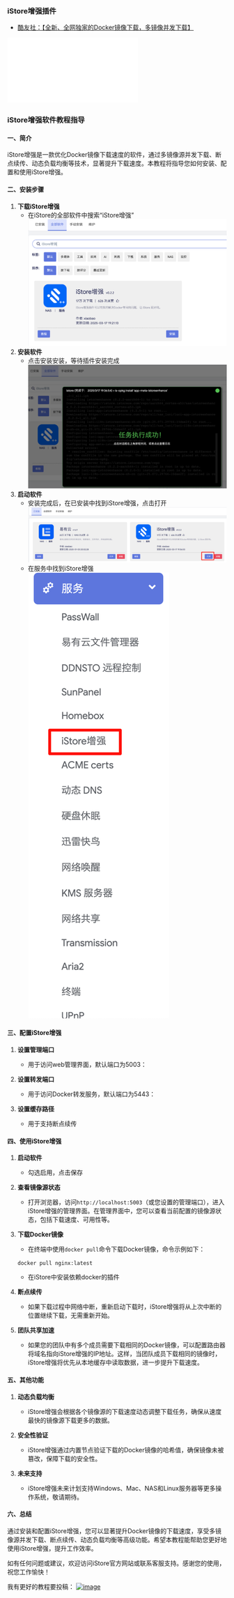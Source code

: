 ### iStore增强插件


* [酷友社：【全新、全网独家的Docker镜像下载，多镜像并发下载】](https://www.bilibili.com/video/BV1GvQWYZEt9/)

<iframe src="//player.bilibili.com/player.html?isOutside=true&aid=113277631857709&bvid=BV1GvQWYZEt9&cid=26216693770&p=1&autoplay=0" scrolling="no" border="0" frameborder="no" framespacing="0" allowfullscreen="true"></iframe>

### iStore增强软件教程指导

#### 一、简介
iStore增强是一款优化Docker镜像下载速度的软件，通过多镜像源并发下载、断点续传、动态负载均衡等技术，显著提升下载速度。本教程将指导您如何安装、配置和使用iStore增强。

#### 二、安装步骤
1. **下载iStore增强**
   - 在iStore的全部软件中搜索“iStore增强”
    ![1](./iStoreEhance/1.png)
2. **安装软件**
   - 点击安装安装，等待插件安装完成
![2](./iStoreEhance/2.png)
3. **启动软件**
   - 安装完成后，在已安装中找到iStore增强，点击打开
   ![3](./iStoreEhance/3.png)
   - 在服务中找到iStore增强
   ![4](./iStoreEhance/4.png)

#### 三、配置iStore增强
1. **设置管理端口**
   - 用于访问web管理界面，默认端口为5003：

2. **设置转发端口**
   - 用于访问Docker转发服务，默认端口为5443：

3. **设置缓存路径**
   - 用于支持断点续传

#### 四、使用iStore增强
1. **启动软件**
   - 勾选启用，点击保存

2. **查看镜像源状态**
   - 打开浏览器，访问`http://localhost:5003`（或您设置的管理端口），进入iStore增强的管理界面。在管理界面中，您可以查看当前配置的镜像源状态，包括下载速度、可用性等。

3. **下载Docker镜像**
   - 在终端中使用`docker pull`命令下载Docker镜像，命令示例如下：
   ```
   docker pull nginx:latest
   ```
   - 在iStore中安装依赖docker的插件

4. **断点续传**
   - 如果下载过程中网络中断，重新启动下载时，iStore增强将从上次中断的位置继续下载，无需重新开始。

5. **团队共享加速**
   - 如果您的团队中有多个成员需要下载相同的Docker镜像，可以配置路由器将域名指向iStore增强的IP地址。这样，当团队成员下载相同的镜像时，iStore增强将优先从本地缓存中读取数据，进一步提升下载速度。

#### 五、其他功能
1. **动态负载均衡**
   - iStore增强会根据各个镜像源的下载速度动态调整下载任务，确保从速度最快的镜像源下载更多的数据。

2. **安全性验证**
   - iStore增强通过内置节点验证下载的Docker镜像的哈希值，确保镜像未被篡改，保障下载的安全性。

3. **未来支持**
   - iStore增强未来计划支持Windows、Mac、NAS和Linux服务器等更多操作系统，敬请期待。

#### 六、总结
通过安装和配置iStore增强，您可以显著提升Docker镜像的下载速度，享受多镜像源并发下载、断点续传、动态负载均衡等高级功能。希望本教程能帮助您更好地使用iStore增强，提升工作效率。

如有任何问题或建议，欢迎访问iStore官方网站或联系客服支持。感谢您的使用，祝您工作愉快！


我有更好的教程要投稿：
[![image](./picture/post.png)](/zh/guide/istore/software/post-my-tutorial.html)

